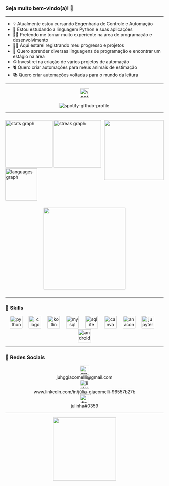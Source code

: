 ### Seja muito bem-vindo(a)! 👋
---
- 💡 Atualmente estou cursando Engenharia de Controle e Automação
- 🐍 Estou estudando a linguagem Python e suas aplicações
- 🐱‍👤 Pretendo me tornar muito experiente na área de programação e desenvolvimento
- 👩‍💻 Aqui estarei registrando meu progresso e projetos
- 📄 Quero aprender diversas linguagens de programação e encontrar um estágio na área
- ⚙ Investirei na criação de vários projetos de automação
- 🐈 Quero criar automações para meus animais de estimação
- 📚 Quero criar automações voltadas para o mundo da leitura

---

<div align="center">
  <a href="https://github.com/kittinan/spotify-github-profile" style="text-decoration: none; color: inherit;">
    <div style="display: flex; flex-direction: column; align-items: center;">
      <img src="https://img.shields.io/static/v1?message=Spotify&logo=spotify&label=&color=1ED760&logoColor=white&labelColor=&style=for-the-badge" height="28" alt="spotify logo"  />
      <br>
      <img src="https://spotify-github-profile.vercel.app/api/view?uid=juliagg12&cover_image=true&theme=novatorem&show_offline=false&background_color=121212&interchange=false&bar_color=53b14f&bar_color_cover=false" alt="spotify-github-profile" />
    </div>
  </a>
</div>

---

###

<img align="right" height="190" src="https://64.media.tumblr.com/2c33f4e6e264cad6fe5b2695cb30472d/66017b3acf2b1d6f-2e/s540x810/ee5b7046c142ae339d8270c401b182f10d159b9c.gifv"  />

###

<div align="left">
  <img src="https://github-readme-stats.vercel.app/api?username=juliagiacomelli&hide_title=false&hide_rank=false&show_icons=true&include_all_commits=true&count_private=true&disable_animations=false&theme=midnight-purple&locale=en&hide_border=true&order=1" height="150" alt="stats graph"  />
  <img src="https://streak-stats.demolab.com?user=juliagiacomelli&locale=pt-br&mode=daily&theme=midnight-purple&hide_border=true&border_radius=5&order=3" height="150" alt="streak graph"  />
  <img src="https://github-readme-stats.vercel.app/api/top-langs?username=juliagiacomelli&locale=pt-br&hide_title=false&layout=compact&card_width=320&langs_count=5&theme=midnight-purple&hide_border=true&order=2" height="101" alt="languages graph"  />
</div>

###

<div align="center">
  <img height="260" src="https://i.pinimg.com/originals/19/b2/8c/19b28c8372aaec65623f7ee7332e74be.gif"  />
</div>

###
---
### 🚀 Skills 

<div align="center">
  <img src="https://cdn.jsdelivr.net/gh/devicons/devicon/icons/python/python-original.svg" height="40" alt="python logo"  />
  <img width="12" />
  <img src="https://cdn.jsdelivr.net/gh/devicons/devicon/icons/c/c-original.svg" height="40" alt="c logo"  />
  <img width="12" />
  <img src="https://cdn.jsdelivr.net/gh/devicons/devicon/icons/kotlin/kotlin-original.svg" height="40" alt="kotlin logo"  />
  <img width="12" />
  <img src="https://cdn.jsdelivr.net/gh/devicons/devicon/icons/mysql/mysql-original.svg" height="40" alt="mysql logo"  />
  <img width="12" />
  <img src="https://cdn.jsdelivr.net/gh/devicons/devicon/icons/sqlite/sqlite-original.svg" height="40" alt="sqlite logo"  />
  <img width="12" />
  <img src="https://cdn.simpleicons.org/canva/00C4CC" height="40" alt="canva logo"  />
  <img width="12" />
  <img src="https://cdn.jsdelivr.net/gh/devicons/devicon/icons/anaconda/anaconda-original.svg" height="40" alt="anaconda logo"  />
  <img width="12" />
  <img src="https://cdn.jsdelivr.net/gh/devicons/devicon/icons/jupyter/jupyter-original.svg" height="40" alt="jupyter logo"  />
  <img width="12" />
  <img src="https://cdn.jsdelivr.net/gh/devicons/devicon/icons/androidstudio/androidstudio-original.svg" height="40" alt="androidstudio logo"  />
</div>

---

### 👥 Redes Sociais 

<div align="left">
  <a href="LINK_DO_SEU_EMAIL" style="text-decoration: none; color: inherit;">
    <div style="display: flex; flex-direction: column; align-items: center;">
      <img src="https://img.shields.io/static/v1?message=Gmail&logo=gmail&label=&color=D14836&logoColor=white&labelColor=&style=for-the-badge" height="28" alt="gmail logo"  />
      <span>juhggiacomelli@gmail.com</span>
    </div>
  </a>
  <a href="LINK_DO_SEU_PERFIL_DO_LINKEDIN" style="text-decoration: none; color: inherit;">
    <div style="display: flex; flex-direction: column; align-items: center;">
      <img src="https://img.shields.io/static/v1?message=LinkedIn&logo=linkedin&label=&color=0077B5&logoColor=white&labelColor=&style=for-the-badge" height="28" alt="linkedin logo"  /> 
      <span>www.linkedin.com/in/júlia-giacomelli-96557b27b</span>
    </div>
  </a>
  <a href="LINK_DO_SEU_PERFIL_DO_DISCORD" style="text-decoration: none; color: inherit;">
    <div style="display: flex; flex-direction: column; align-items: center;">
      <img src="https://img.shields.io/static/v1?message=Discord&logo=discord&label=&color=7289DA&logoColor=white&labelColor=&style=for-the-badge" height="28" alt="discord logo"  />
      <span>julinha#0359</span>
    </div>
  </a>
</div>



---

<div align="center">
  <img height="200" src="https://i.pinimg.com/originals/66/1b/47/661b4745e4b06f5df116f2c37fa192ee.gif"  />
</div>

###
 
